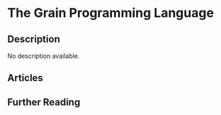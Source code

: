 # The Grain Programming Language

## Description

No description available.

## Articles

## Further Reading